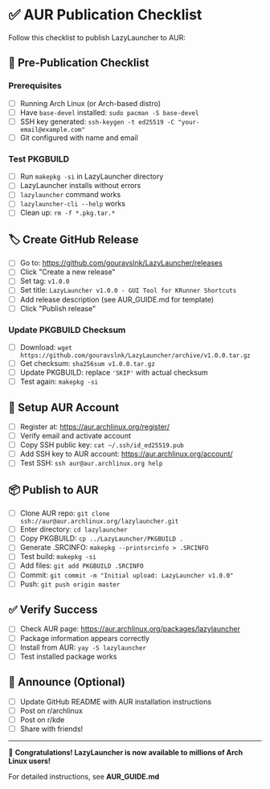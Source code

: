 # ✅ AUR Publication Checklist

Follow this checklist to publish LazyLauncher to AUR:

## 🚀 Pre-Publication Checklist

### Prerequisites
- [ ] Running Arch Linux (or Arch-based distro)
- [ ] Have `base-devel` installed: `sudo pacman -S base-devel`
- [ ] SSH key generated: `ssh-keygen -t ed25519 -C "your-email@example.com"`
- [ ] Git configured with name and email

### Test PKGBUILD
- [ ] Run `makepkg -si` in LazyLauncher directory
- [ ] LazyLauncher installs without errors
- [ ] `lazylauncher` command works
- [ ] `lazylauncher-cli --help` works
- [ ] Clean up: `rm -f *.pkg.tar.*`

## 🏷️ Create GitHub Release

- [ ] Go to: https://github.com/gouravslnk/LazyLauncher/releases
- [ ] Click "Create a new release"
- [ ] Set tag: `v1.0.0`
- [ ] Set title: `LazyLauncher v1.0.0 - GUI Tool for KRunner Shortcuts`
- [ ] Add release description (see AUR_GUIDE.md for template)
- [ ] Click "Publish release"

### Update PKGBUILD Checksum
- [ ] Download: `wget https://github.com/gouravslnk/LazyLauncher/archive/v1.0.0.tar.gz`
- [ ] Get checksum: `sha256sum v1.0.0.tar.gz`
- [ ] Update PKGBUILD: replace `'SKIP'` with actual checksum
- [ ] Test again: `makepkg -si`

## 👤 Setup AUR Account

- [ ] Register at: https://aur.archlinux.org/register/
- [ ] Verify email and activate account
- [ ] Copy SSH public key: `cat ~/.ssh/id_ed25519.pub`
- [ ] Add SSH key to AUR account: https://aur.archlinux.org/account/
- [ ] Test SSH: `ssh aur@aur.archlinux.org help`

## 📦 Publish to AUR

- [ ] Clone AUR repo: `git clone ssh://aur@aur.archlinux.org/lazylauncher.git`
- [ ] Enter directory: `cd lazylauncher`
- [ ] Copy PKGBUILD: `cp ../LazyLauncher/PKGBUILD .`
- [ ] Generate .SRCINFO: `makepkg --printsrcinfo > .SRCINFO`
- [ ] Test build: `makepkg -si`
- [ ] Add files: `git add PKGBUILD .SRCINFO`
- [ ] Commit: `git commit -m "Initial upload: LazyLauncher v1.0.0"`
- [ ] Push: `git push origin master`

## ✅ Verify Success

- [ ] Check AUR page: https://aur.archlinux.org/packages/lazylauncher
- [ ] Package information appears correctly
- [ ] Install from AUR: `yay -S lazylauncher`
- [ ] Test installed package works

## 📢 Announce (Optional)

- [ ] Update GitHub README with AUR installation instructions
- [ ] Post on r/archlinux
- [ ] Post on r/kde
- [ ] Share with friends!

---

🎉 **Congratulations! LazyLauncher is now available to millions of Arch Linux users!**

For detailed instructions, see **AUR_GUIDE.md**
